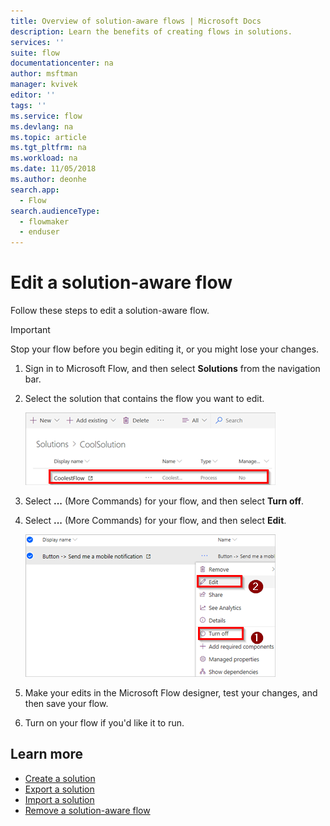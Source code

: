 ```yaml
---
title: Overview of solution-aware flows | Microsoft Docs
description: Learn the benefits of creating flows in solutions.
services: ''
suite: flow
documentationcenter: na
author: msftman
manager: kvivek
editor: ''
tags: ''
ms.service: flow
ms.devlang: na
ms.topic: article
ms.tgt_pltfrm: na
ms.workload: na
ms.date: 11/05/2018
ms.author: deonhe
search.app: 
  - Flow
search.audienceType: 
  - flowmaker
  - enduser
---
```


# Edit a solution-aware flow

Follow these steps to edit a solution-aware flow.

> [!IMPORTANT]
> Stop your flow before you begin editing it, or you might lose your changes.

1. Sign in to Microsoft Flow, and then select **Solutions** from the navigation bar.
1. Select the solution that contains the flow you want to edit.

   ![](./media/edit-solution-aware-flow/new-flow-inside-solution.png)

1. Select **...** (More Commands) for your flow, and then select **Turn off**.
1. Select **...** (More Commands) for your flow, and then select **Edit**.

   ![](./media/edit-solution-aware-flow/edit-flow.png)
   
1. Make your edits in the Microsoft Flow designer, test your changes, and then save your flow.
1. Turn on your flow if you'd like it to run.

## Learn more

<!--from editor: Do you want to add Create a flow in a solution to this list?-->


* [Create a solution](./overview-solution-flows.md)
* [Export a solution](./export-flow-solution.md)
* [Import a solution](./import-flow-solution.md)
* [Remove a solution-aware flow](./remove-solution-aware-flow.md)
